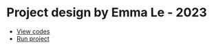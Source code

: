  # Project design by Emma Le - 2023 
  + [View codes](https://github.com/ledung1974/ledung1974.github.io/tree/main/BitProject/cs30-major-project)
  + [Run project](/BitProject/cs30-major-project/index.html)